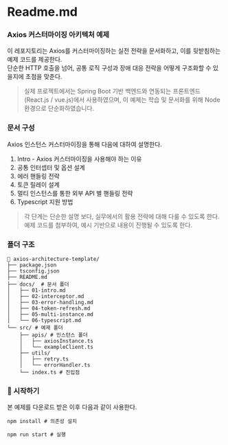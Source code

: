 # Readme.md

### Axios 커스터마이징 아키텍처 예제

이 레포지토리는 Axios를 커스터마이징하는 실전 전략을 문서화하고, 이를 뒷받침하는 예제 코드를 제공한다.  
단순한 HTTP 호출을 넘어, 공통 로직 구성과 장애 대응 전략을 어떻게 구조화할 수 있을지에 초점을 맞춘다.

> 실제 프로젝트에서는 Spring Boot 기반 백엔드와 연동되는 프론트엔드(React.js / vue.js)에서 사용하였으며,
> 이 예제는 학습 및 문서화를 위해 Node 환경으로 단순화하였습니다.

### 문서 구성

Axios 인스턴스 커스터마이징을 통해 다음에 대하여 설명한다.

1. Intro - Axios 커스터마이징을 사용해야 하는 이유
2. 공통 인터셉터 및 옵션 설계
3. 에러 핸들링 전략
4. 토큰 릴레이 설계
5. 멀티 인스턴스를 통한 외부 API 별 핸들링 전략
6. Typescript 지원 방법

> 각 단계는 단순한 설명 보다, 실무에서의 활용 전략에 대해 다룰 수 있도록 한다.
> 예제 코드를 첨부하여, 예시 기반으로 내용이 진행될 수 있도록 한다.

### 폴더 구조

```
📁 axios-architecture-template/
├── package.json
├── tsconfig.json
├── README.md
├── docs/  # 문서 폴더
│   ├── 01-intro.md
│   ├── 02-interceptor.md
│   ├── 03-error-handling.md
│   ├── 04-token-refresh.md
│   ├── 05-multi-instance.md
│   └── 06-typescript.md
└── src/ # 예제 폴더
    ├── apis/ # 인스턴스 폴더
    │   ├── axiosInstance.ts
    │   └── exampleClient.ts
    ├── utils/
    │   ├── retry.ts
    │   └── errorHandler.ts
    └── index.ts # 진입점

```

### 🚀 시작하기

본 예제를 다운로드 받은 이후 다음과 같이 사용한다.

```shell
npm install # 의존성 설치

npm run start # 실행
```
